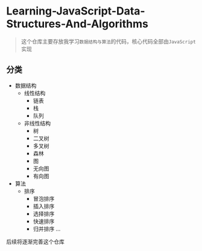 # Learning-JavaScript-Data-Structures-And-Algorithms

> 这个仓库主要存放我学习``数据结构与算法``的代码，核心代码全部由``JavaScript``实现

## 分类

* 数据结构
    - 线性结构
        - 链表
        - 栈
        - 队列
    - 非线性结构
        - 树
         - 二叉树
         - 多叉树
         - 森林
        - 图
         - 无向图
         - 有向图
* 算法
    - 排序
        - 冒泡排序
        - 插入排序
        - 选择排序
        - 快速排序
        - 归并排序
...

后续将逐渐完善这个仓库

